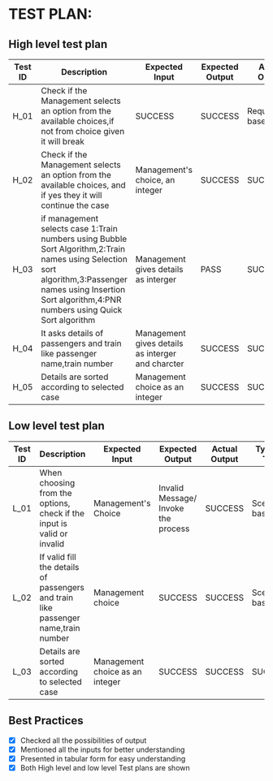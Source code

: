 # TEST PLAN:

## High level test plan

| Test ID | Description | Expected Input | Expected Output | Actual Output | Type Of Test |
| ----- | ------------------------------------ | ------------------ | ----- | ----- | ---------- |
| H_01 | Check if the Management selects an option from the available choices,if not from choice given it will break | SUCCESS | SUCCESS | Requirement based |      |	
| H_02 | Check if the Management selects an option from the available choices, and if yes they it will continue the case | Management's choice, an integer | SUCCESS |	SUCCESS     |Requirement based |
| H_03 | if management selects case 1:Train numbers using Bubble Sort Algorithm,2:Train names using Selection sort algorithm,3:Passenger names using Insertion Sort algorithm,4:PNR numbers using Quick Sort algorithm | Management gives details as interger | PASS |	SUCCESS | Technical |
| H_04 | It asks details of passengers and train like passenger name,train number | Management gives details as interger and charcter |	SUCCESS |	SUCCESS |	Required based |
| H_05 | Details are sorted according to selected case | Management choice as an integer |	SUCCESS |	SUCCESS |	Required based |

## Low level test plan

| Test ID |	Description |	Expected Input |	Expected Output |	Actual Output |	Type Of Test |
| ------ | -------------------- | --------- | ----------- | ----------- | ------------ |
| L_01 | When choosing from the options, check if the input is valid or invalid | Management's Choice | Invalid Message/ Invoke the process | SUCCESS |	Scenario based |
| L_02 | If valid fill the details of passengers and train like passenger name,train number | Management choice | SUCCESS | SUCCESS |	Scenario based |
| L_03 | Details are sorted according to selected case | Management choice as an integer | SUCCESS |	SUCCESS |	SUCCESS |

## Best Practices

 - [x] Checked all the possibilities of output
 - [x] Mentioned all the inputs for better understanding
 - [x] Presented in tabular form for easy understanding
 - [x] Both High level and low level Test plans are shown
